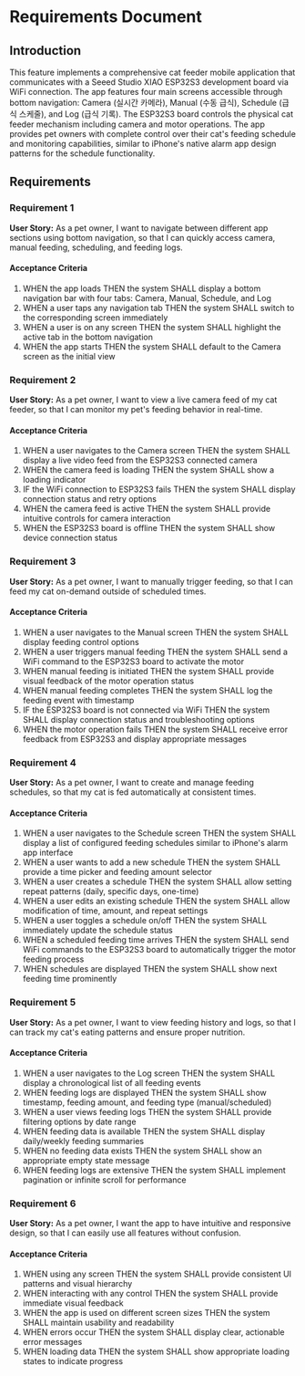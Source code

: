 # Requirements Document

## Introduction

This feature implements a comprehensive cat feeder mobile application that communicates with a Seeed Studio XIAO ESP32S3 development board via WiFi connection. The app features four main screens accessible through bottom navigation: Camera (실시간 카메라), Manual (수동 급식), Schedule (급식 스케줄), and Log (급식 기록). The ESP32S3 board controls the physical cat feeder mechanism including camera and motor operations. The app provides pet owners with complete control over their cat's feeding schedule and monitoring capabilities, similar to iPhone's native alarm app design patterns for the schedule functionality.

## Requirements

### Requirement 1

**User Story:** As a pet owner, I want to navigate between different app sections using bottom navigation, so that I can quickly access camera, manual feeding, scheduling, and feeding logs.

#### Acceptance Criteria

1. WHEN the app loads THEN the system SHALL display a bottom navigation bar with four tabs: Camera, Manual, Schedule, and Log
2. WHEN a user taps any navigation tab THEN the system SHALL switch to the corresponding screen immediately
3. WHEN a user is on any screen THEN the system SHALL highlight the active tab in the bottom navigation
4. WHEN the app starts THEN the system SHALL default to the Camera screen as the initial view

### Requirement 2

**User Story:** As a pet owner, I want to view a live camera feed of my cat feeder, so that I can monitor my pet's feeding behavior in real-time.

#### Acceptance Criteria

1. WHEN a user navigates to the Camera screen THEN the system SHALL display a live video feed from the ESP32S3 connected camera
2. WHEN the camera feed is loading THEN the system SHALL show a loading indicator
3. IF the WiFi connection to ESP32S3 fails THEN the system SHALL display connection status and retry options
4. WHEN the camera feed is active THEN the system SHALL provide intuitive controls for camera interaction
5. WHEN the ESP32S3 board is offline THEN the system SHALL show device connection status

### Requirement 3

**User Story:** As a pet owner, I want to manually trigger feeding, so that I can feed my cat on-demand outside of scheduled times.

#### Acceptance Criteria

1. WHEN a user navigates to the Manual screen THEN the system SHALL display feeding control options
2. WHEN a user triggers manual feeding THEN the system SHALL send a WiFi command to the ESP32S3 board to activate the motor
3. WHEN manual feeding is initiated THEN the system SHALL provide visual feedback of the motor operation status
4. WHEN manual feeding completes THEN the system SHALL log the feeding event with timestamp
5. IF the ESP32S3 board is not connected via WiFi THEN the system SHALL display connection status and troubleshooting options
6. WHEN the motor operation fails THEN the system SHALL receive error feedback from ESP32S3 and display appropriate messages

### Requirement 4

**User Story:** As a pet owner, I want to create and manage feeding schedules, so that my cat is fed automatically at consistent times.

#### Acceptance Criteria

1. WHEN a user navigates to the Schedule screen THEN the system SHALL display a list of configured feeding schedules similar to iPhone's alarm app interface
2. WHEN a user wants to add a new schedule THEN the system SHALL provide a time picker and feeding amount selector
3. WHEN a user creates a schedule THEN the system SHALL allow setting repeat patterns (daily, specific days, one-time)
4. WHEN a user edits an existing schedule THEN the system SHALL allow modification of time, amount, and repeat settings
5. WHEN a user toggles a schedule on/off THEN the system SHALL immediately update the schedule status
6. WHEN a scheduled feeding time arrives THEN the system SHALL send WiFi commands to the ESP32S3 board to automatically trigger the motor feeding process
7. WHEN schedules are displayed THEN the system SHALL show next feeding time prominently

### Requirement 5

**User Story:** As a pet owner, I want to view feeding history and logs, so that I can track my cat's eating patterns and ensure proper nutrition.

#### Acceptance Criteria

1. WHEN a user navigates to the Log screen THEN the system SHALL display a chronological list of all feeding events
2. WHEN feeding logs are displayed THEN the system SHALL show timestamp, feeding amount, and feeding type (manual/scheduled)
3. WHEN a user views feeding logs THEN the system SHALL provide filtering options by date range
4. WHEN feeding data is available THEN the system SHALL display daily/weekly feeding summaries
5. WHEN no feeding data exists THEN the system SHALL show an appropriate empty state message
6. WHEN feeding logs are extensive THEN the system SHALL implement pagination or infinite scroll for performance

### Requirement 6

**User Story:** As a pet owner, I want the app to have intuitive and responsive design, so that I can easily use all features without confusion.

#### Acceptance Criteria

1. WHEN using any screen THEN the system SHALL provide consistent UI patterns and visual hierarchy
2. WHEN interacting with any control THEN the system SHALL provide immediate visual feedback
3. WHEN the app is used on different screen sizes THEN the system SHALL maintain usability and readability
4. WHEN errors occur THEN the system SHALL display clear, actionable error messages
5. WHEN loading data THEN the system SHALL show appropriate loading states to indicate progress